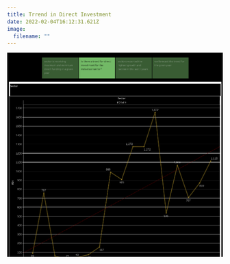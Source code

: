 ```yaml
---
title: Trrend in Direct Investment
date: 2022-02-04T16:12:31.621Z
image:
  filename: ""
---
```

![](fdi-in-india.png)